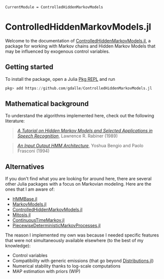 ```@meta
CurrentModule = ControlledHiddenMarkovModels
```

# ControlledHiddenMarkovModels.jl

Welcome to the documentation of [ControlledHiddenMarkovModels.jl](https://github.com/gdalle/ControlledHiddenMarkovModels.jl), a package for working with Markov chains and Hidden Markov Models that may be influenced by exogenous control variables.

## Getting started

To install the package, open a Julia [Pkg REPL](https://pkgdocs.julialang.org/v1/getting-started/) and run
```julia
pkg> add https://github.com/gdalle/ControlledHiddenMarkovModels.jl
```

## Mathematical background

To understand the algorithms implemented here, check out the following literature:

> [_A Tutorial on Hidden Markov Models and Selected Applications in Speech Recognition_](https://web.mit.edu/6.435/www/Rabiner89.pdf), Lawrence R. Rabiner (1989)

> [_An Input Output HMM Architecture_](papers.neurips.cc/paper/964-an-input-output-hmm-architecture.pdf), Yoshua Bengio and Paolo Frasconi (1994)

## Alternatives

If you don't find what you are looking for around here, there are several other Julia packages with a focus on Markovian modeling.
Here are the ones that I am aware of:

- [HMMBase.jl](https://github.com/maxmouchet/HMMBase.jl)
- [MarkovModels.jl](https://github.com/FAST-ASR/MarkovModels.jl)
- [ControlledHiddenMarkovModels.jl](https://github.com/BenConnault/ControlledHiddenMarkovModels.jl)
- [Mitosis.jl](https://github.com/mschauer/Mitosis.jl)
- [ContinuousTimeMarkov.jl](https://github.com/tpapp/ContinuousTimeMarkov.jl)
- [PiecewiseDeterministicMarkovProcesses.jl](https://github.com/rveltz/PiecewiseDeterministicMarkovProcesses.jl)

The reason I implemented my own was because I needed specific features that were not simultaneously available elsewhere (to the best of my knowledge):

- Control variables
- Compatibility with generic emissions (that go beyond [Distributions.jl](https://github.com/JuliaStats/Distributions.jl))
- Numerical stability thanks to log-scale computations
- MAP estimation with priors (WIP)
